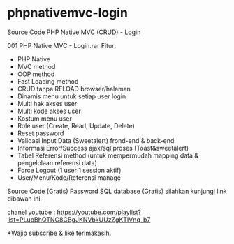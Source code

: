 # phpnativemvc-login
Source Code PHP Native MVC (CRUD) - Login

001 PHP Native MVC - Login.rar
Fitur:
- PHP Native
- MVC method
- OOP method
- Fast Loading method
- CRUD tanpa RELOAD browser/halaman
- Dinamis menu untuk setiap user login
- Multi hak akses user
- Multi kode akses user
- Kostum menu user
- Role user (Create, Read, Update, Delete)
- Reset password
- Validasi Input Data (Sweetalert) frond-end & back-end
- Informasi Error/Success ajax/sql proses (Toast&sweetalert)
- Tabel Referensi method (untuk mempermudah mapping data & pengelolaan referensi data)
- Force Logout (1 user 1 session aktif)
- User/Menu/Kode/Referensi manage

Source Code (Gratis)
Password SQL database (Gratis) silahkan kunjungi link dibawah ini.

chanel youtube : 
https://youtube.com/playlist?list=PLuoBhQTNG8CBgJKNVbkUUzZgKTIVnq_b7

*Wajib subscribe & like terimakasih.
